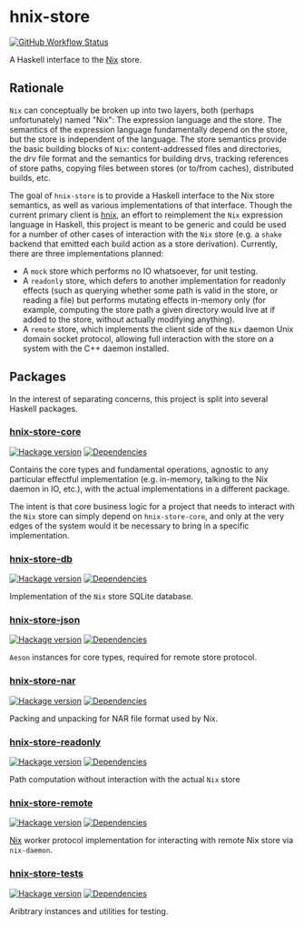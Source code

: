 # hnix-store

[![GitHub Workflow Status](https://img.shields.io/github/actions/workflow/status/haskell-nix/hnix-store/ci.yaml?branch=master)](https://github.com/haskell-nix/hnix-store/actions/workflows/ci.yaml)

A Haskell interface to the [Nix] store.

[Nix]: https://nixos.org/nix

## Rationale

`Nix` can conceptually be broken up into two layers, both (perhaps
unfortunately) named "Nix": The expression language and the store.
The semantics of the expression language fundamentally depend on the
store, but the store is independent of the language. The store
semantics provide the basic building blocks of `Nix`:
content-addressed files and directories, the drv file format and the
semantics for building drvs, tracking references of store paths,
copying files between stores (or to/from caches), distributed builds,
etc.

The goal of `hnix-store` is to provide a Haskell interface to the Nix
store semantics, as well as various implementations of that interface.
Though the current primary client is [hnix], an effort to reimplement
the `Nix` expression language in Haskell, this project is meant to be
generic and could be used for a number of other cases of interaction
with the `Nix` store (e.g. a `shake` backend that emitted each build
action as a store derivation). Currently, there are three
implementations planned:

* A `mock` store which performs no IO whatsoever, for unit testing.
* A `readonly` store, which defers to another implementation for
  readonly effects (such as querying whether some path is valid in the
  store, or reading a file) but performs mutating effects in-memory
  only (for example, computing the store path a given directory would
  live at if added to the store, without actually modifying anything).
* A `remote` store, which implements the client side of the `Nix`
  daemon Unix domain socket protocol, allowing full interaction with
  the store on a system with the C++ daemon installed.

[hnix]: https://github.com/haskell-nix/hnix

## Packages

In the interest of separating concerns, this project is split into
several Haskell packages.

### [hnix-store-core]

[![Hackage version](https://img.shields.io/hackage/v/hnix-store-core.svg?color=success)](https://hackage.haskell.org/package/hnix-store-core)
[![Dependencies](https://img.shields.io/hackage-deps/v/hnix-store-core?label=Dependencies)](https://packdeps.haskellers.com/feed?needle=hnix-store-core)

Contains the core types and
fundamental operations, agnostic to any particular
effectful implementation (e.g. in-memory, talking to the Nix daemon in
IO, etc.), with the actual implementations in a different package.

The intent is that core business logic for a project that needs to
interact with the `Nix` store can simply depend on `hnix-store-core`,
and only at the very edges of the system would it be necessary to
bring in a specific implementation.

### [hnix-store-db]

[![Hackage version](https://img.shields.io/hackage/v/hnix-store-db.svg?color=success)](https://hackage.haskell.org/package/hnix-store-db)
[![Dependencies](https://img.shields.io/hackage-deps/v/hnix-store-db?label=Dependencies)](https://packdeps.haskellers.com/feed?needle=hnix-store-db)

Implementation of the `Nix` store SQLite database.

### [hnix-store-json]

[![Hackage version](https://img.shields.io/hackage/v/hnix-store-json.svg?color=success)](https://hackage.haskell.org/package/hnix-store-json)
[![Dependencies](https://img.shields.io/hackage-deps/v/hnix-store-json?label=Dependencies)](https://packdeps.haskellers.com/feed?needle=hnix-store-json)

`Aeson` instances for core types, required for remote store protocol.

### [hnix-store-nar]

[![Hackage version](https://img.shields.io/hackage/v/hnix-store-nar.svg?color=success)](https://hackage.haskell.org/package/hnix-store-nar)
[![Dependencies](https://img.shields.io/hackage-deps/v/hnix-store-nar?label=Dependencies)](https://packdeps.haskellers.com/feed?needle=hnix-store-nar)

Packing and unpacking for NAR file format used by Nix.

### [hnix-store-readonly]

[![Hackage version](https://img.shields.io/hackage/v/hnix-store-readonly.svg?color=success)](https://hackage.haskell.org/package/hnix-store-readonly)
[![Dependencies](https://img.shields.io/hackage-deps/v/hnix-store-readonly?label=Dependencies)](https://packdeps.haskellers.com/feed?needle=hnix-store-readonly)

Path computation without interaction with the actual `Nix` store

### [hnix-store-remote]

[![Hackage version](https://img.shields.io/hackage/v/hnix-store-remote.svg?color=success)](https://hackage.haskell.org/package/hnix-store-remote)
[![Dependencies](https://img.shields.io/hackage-deps/v/hnix-store-remote?label=Dependencies)](https://packdeps.haskellers.com/feed?needle=hnix-store-remote)

[Nix] worker protocol implementation for interacting with remote Nix store
via `nix-daemon`.

### [hnix-store-tests]

[![Hackage version](https://img.shields.io/hackage/v/hnix-store-tests.svg?color=success)](https://hackage.haskell.org/package/hnix-store-tests)
[![Dependencies](https://img.shields.io/hackage-deps/v/hnix-store-tests?label=Dependencies)](https://packdeps.haskellers.com/feed?needle=hnix-store-tests)

Aribtrary instances and utilities for testing.

[hnix-store-core]: ./hnix-store-core
[hnix-store-db]: ./hnix-store-db
[hnix-store-json]: ./hnix-store-json
[hnix-store-nar]: ./hnix-store-nar
[hnix-store-readonly]: ./hnix-store-readonly
[hnix-store-remote]: ./hnix-store-remote
[hnix-store-tests]: ./hnix-store-tests
